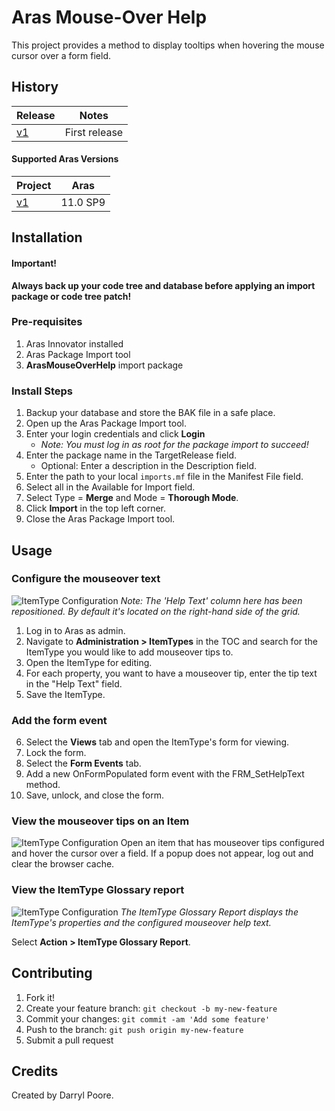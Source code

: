 # Aras Mouse-Over Help

This project provides a method to display tooltips when hovering the mouse cursor over a form field.

## History

Release | Notes
--------|--------
[v1](https://github.com/ProcessPLM/Aras-Mouse-Over-Help) | First release

#### Supported Aras Versions

Project | Aras
--------|------
[v1](https://github.com/ProcessPLM/Aras-Mouse-Over-Help) | 11.0 SP9

## Installation

#### Important!
**Always back up your code tree and database before applying an import package or code tree patch!**

### Pre-requisites

1. Aras Innovator installed
2. Aras Package Import tool
3. **ArasMouseOverHelp** import package

### Install Steps

1. Backup your database and store the BAK file in a safe place.
2. Open up the Aras Package Import tool.
3. Enter your login credentials and click **Login**
    * _Note: You must log in as root for the package import to succeed!_
4. Enter the package name in the TargetRelease field.
    * Optional: Enter a description in the Description field.
5. Enter the path to your local `imports.mf` file in the Manifest File field.
6. Select all in the Available for Import field.
7. Select Type = **Merge** and Mode = **Thorough Mode**.
8. Click **Import** in the top left corner.
9. Close the Aras Package Import tool.

## Usage

### Configure the mouseover text
![ItemType Configuration](Screenshots/help_text.png)
*Note: The 'Help Text' column here has been repositioned. By default it's located on the right-hand side of the grid.*
1. Log in to Aras as admin.
2. Navigate to **Administration > ItemTypes** in the TOC and search for the ItemType you would like to add mouseover tips to.
3. Open the ItemType for editing.
4. For each property, you want to have a mouseover tip, enter the tip text in the "Help Text" field.
5. Save the ItemType.

### Add the form event
6. Select the **Views** tab and open the ItemType's form for viewing.
7. Lock the form.
8. Select the **Form Events** tab.
9. Add a new OnFormPopulated form event with the FRM_SetHelpText method.
10. Save, unlock, and close the form.

### View the mouseover tips on an Item
![ItemType Configuration](Screenshots/form.png)
Open an item that has mouseover tips configured and hover the cursor over a field. If a popup does not appear, log out and clear the browser cache. 


### View the ItemType Glossary report
![ItemType Configuration](Screenshots/report.png)
*The ItemType Glossary Report displays the ItemType's properties and the configured mouseover help text.*

Select **Action > ItemType Glossary Report**. 

## Contributing

1. Fork it!
2. Create your feature branch: `git checkout -b my-new-feature`
3. Commit your changes: `git commit -am 'Add some feature'`
4. Push to the branch: `git push origin my-new-feature`
5. Submit a pull request

## Credits

Created by Darryl Poore.

